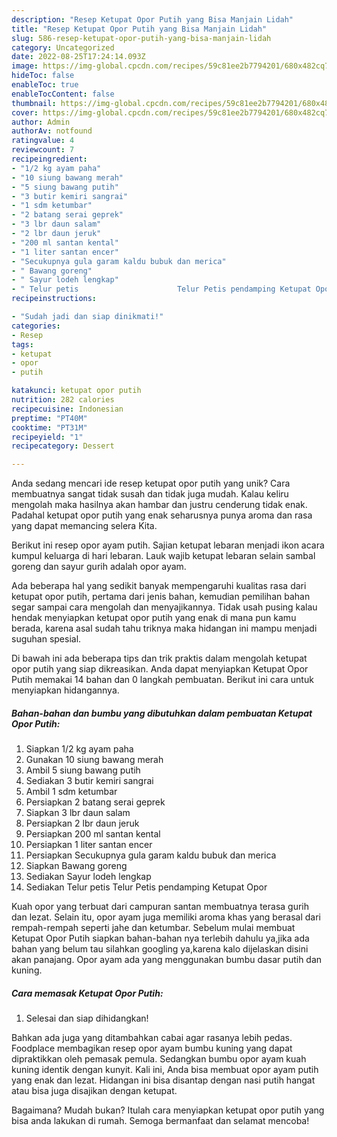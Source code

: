 ```yaml
---
description: "Resep Ketupat Opor Putih yang Bisa Manjain Lidah"
title: "Resep Ketupat Opor Putih yang Bisa Manjain Lidah"
slug: 586-resep-ketupat-opor-putih-yang-bisa-manjain-lidah
category: Uncategorized
date: 2022-08-25T17:24:14.093Z
image: https://img-global.cpcdn.com/recipes/59c81ee2b7794201/680x482cq70/ketupat-opor-putih-foto-resep-utama.jpg
hideToc: false
enableToc: true
enableTocContent: false
thumbnail: https://img-global.cpcdn.com/recipes/59c81ee2b7794201/680x482cq70/ketupat-opor-putih-foto-resep-utama.jpg
cover: https://img-global.cpcdn.com/recipes/59c81ee2b7794201/680x482cq70/ketupat-opor-putih-foto-resep-utama.jpg
author: Admin
authorAv: notfound
ratingvalue: 4
reviewcount: 7
recipeingredient:
- "1/2 kg ayam paha"
- "10 siung bawang merah"
- "5 siung bawang putih"
- "3 butir kemiri sangrai"
- "1 sdm ketumbar"
- "2 batang serai geprek"
- "3 lbr daun salam"
- "2 lbr daun jeruk"
- "200 ml santan kental"
- "1 liter santan encer"
- "Secukupnya gula garam kaldu bubuk dan merica"
- " Bawang goreng"
- " Sayur lodeh lengkap"
- " Telur petis                      Telur Petis pendamping Ketupat Opor"
recipeinstructions:

- "Sudah jadi dan siap dinikmati!"
categories:
- Resep
tags:
- ketupat
- opor
- putih

katakunci: ketupat opor putih 
nutrition: 282 calories
recipecuisine: Indonesian
preptime: "PT40M"
cooktime: "PT31M"
recipeyield: "1"
recipecategory: Dessert

---
```





Anda sedang mencari ide resep ketupat opor putih yang unik? Cara membuatnya sangat tidak susah dan tidak juga mudah. Kalau keliru mengolah maka hasilnya akan hambar dan justru cenderung tidak enak. Padahal ketupat opor putih yang enak seharusnya punya aroma dan rasa yang dapat memancing selera Kita.





Berikut ini resep opor ayam putih. Sajian ketupat lebaran menjadi ikon acara kumpul keluarga di hari lebaran. Lauk wajib ketupat lebaran selain sambal goreng dan sayur gurih adalah opor ayam.

Ada beberapa hal yang sedikit banyak mempengaruhi kualitas rasa dari ketupat opor putih, pertama dari jenis bahan, kemudian pemilihan bahan segar sampai cara mengolah dan menyajikannya. Tidak usah pusing kalau hendak menyiapkan ketupat opor putih yang enak di mana pun kamu berada, karena asal sudah tahu triknya maka hidangan ini mampu menjadi suguhan spesial.






Di bawah ini ada beberapa tips dan trik praktis dalam mengolah ketupat opor putih yang siap dikreasikan. Anda dapat menyiapkan Ketupat Opor Putih memakai 14 bahan dan 0 langkah pembuatan. Berikut ini cara untuk menyiapkan hidangannya.

<!--inarticleads1-->

##### Bahan-bahan dan bumbu yang dibutuhkan dalam pembuatan Ketupat Opor Putih:

1. Siapkan 1/2 kg ayam paha
1. Gunakan 10 siung bawang merah
1. Ambil 5 siung bawang putih
1. Sediakan 3 butir kemiri sangrai
1. Ambil 1 sdm ketumbar
1. Persiapkan 2 batang serai geprek
1. Siapkan 3 lbr daun salam
1. Persiapkan 2 lbr daun jeruk
1. Persiapkan 200 ml santan kental
1. Persiapkan 1 liter santan encer
1. Persiapkan Secukupnya gula garam kaldu bubuk dan merica
1. Siapkan  Bawang goreng
1. Sediakan  Sayur lodeh lengkap
1. Sediakan  Telur petis                      Telur Petis pendamping Ketupat Opor


Kuah opor yang terbuat dari campuran santan membuatnya terasa gurih dan lezat. Selain itu, opor ayam juga memiliki aroma khas yang berasal dari rempah-rempah seperti jahe dan ketumbar. Sebelum mulai membuat Ketupat Opor Putih siapkan bahan-bahan nya terlebih dahulu ya,jika ada bahan yang belum tau silahkan googling ya,karena kalo dijelaskan disini akan panajang. Opor ayam ada yang menggunakan bumbu dasar putih dan kuning. 

<!--inarticleads2-->

##### Cara memasak Ketupat Opor Putih:


1. Selesai dan siap dihidangkan!

Bahkan ada juga yang ditambahkan cabai agar rasanya lebih pedas. Foodplace membagikan resep opor ayam bumbu kuning yang dapat dipraktikkan oleh pemasak pemula. Sedangkan bumbu opor ayam kuah kuning identik dengan kunyit. Kali ini, Anda bisa membuat opor ayam putih yang enak dan lezat. Hidangan ini bisa disantap dengan nasi putih hangat atau bisa juga disajikan dengan ketupat. 

Bagaimana? Mudah bukan? Itulah cara menyiapkan ketupat opor putih yang bisa anda lakukan di rumah. Semoga bermanfaat dan selamat mencoba!
